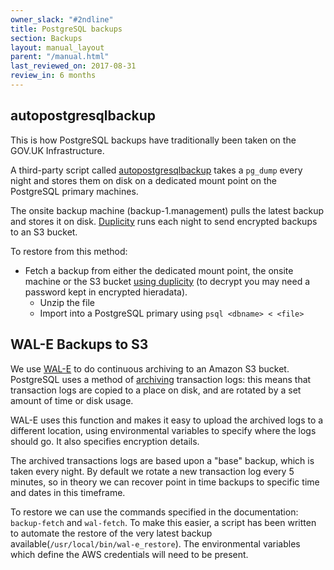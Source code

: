 ```yaml
---
owner_slack: "#2ndline"
title: PostgreSQL backups
section: Backups
layout: manual_layout
parent: "/manual.html"
last_reviewed_on: 2017-08-31
review_in: 6 months
---
```


## autopostgresqlbackup

This is how PostgreSQL backups have traditionally been taken on the GOV.UK Infrastructure.

A third-party script called [autopostgresqlbackup](http://manpages.ubuntu.com/manpages/wily/man8/autopostgresqlbackup.8.html)
takes a `pg_dump` every night and stores them on disk on a dedicated mount point on the PostgreSQL primary machines.

The onsite backup machine (backup-1.management) pulls the latest backup and stores it on disk. [Duplicity](http://duplicity.nongnu.org/)
runs each night to send encrypted backups to an S3 bucket.

To restore from this method:

 - Fetch a backup from either the dedicated mount point, the onsite machine or the S3 bucket [using duplicity](restore-from-offsite-backups.html) (to decrypt you may need a password kept in encrypted hieradata).
   - Unzip the file
   - Import into a PostgreSQL primary using `psql <dbname> < <file>`

## WAL-E Backups to S3

We use [WAL-E](https://github.com/wal-e/wal-e) to do continuous archiving to an Amazon S3 bucket. PostgreSQL uses a method of [archiving](https://www.postgresql.org/docs/9.3/static/continuous-archiving.html)
transaction logs: this means that transaction logs are copied to a place on disk, and are rotated by a set amount of time or disk usage.

WAL-E uses this function and makes it easy to upload the archived logs to a different location, using environmental variables to specify
where the logs should go. It also specifies encryption details.

The archived transactions logs are based upon a "base" backup, which is taken every night. By default we rotate a new transaction log every 5 minutes, so in theory
we can recover point in time backups to specific time and dates in this timeframe.

To restore we can use the commands specified in the documentation: `backup-fetch` and `wal-fetch`. To make this easier, a script has been written to automate the
restore of the very latest backup available(`/usr/local/bin/wal-e_restore`). The environmental variables which define the AWS credentials will need to be present.
